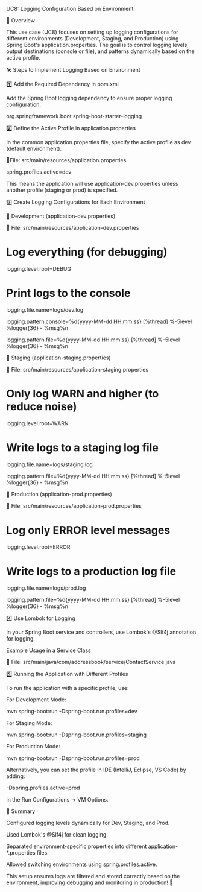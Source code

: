 UC8: Logging Configuration Based on Environment

📌 Overview

This use case (UC8) focuses on setting up logging configurations for different environments (Development, Staging, and Production) using Spring Boot's application.properties. The goal is to control logging levels, output destinations (console or file), and patterns dynamically based on the active profile.

🛠 Steps to Implement Logging Based on Environment

1️⃣ Add the Required Dependency in pom.xml

Add the Spring Boot logging dependency to ensure proper logging configuration.

<dependency>
<groupId>org.springframework.boot</groupId>
<artifactId>spring-boot-starter-logging</artifactId>
</dependency>

2️⃣ Define the Active Profile in application.properties

In the common application.properties file, specify the active profile as dev (default environment).

📍File: src/main/resources/application.properties

spring.profiles.active=dev

This means the application will use application-dev.properties unless another profile (staging or prod) is specified.

3️⃣ Create Logging Configurations for Each Environment

🔹 Development (application-dev.properties)

📍 File: src/main/resources/application-dev.properties


# Log everything (for debugging)

logging.level.root=DEBUG

# Print logs to the console

logging.file.name=logs/dev.log

logging.pattern.console=%d{yyyy-MM-dd HH:mm:ss} [%thread] %-5level %logger{36} - %msg%n

logging.pattern.file=%d{yyyy-MM-dd HH:mm:ss} [%thread] %-5level %logger{36} - %msg%n

🔹 Staging (application-staging.properties)

📍 File: src/main/resources/application-staging.properties



# Only log WARN and higher (to reduce noise)

logging.level.root=WARN

# Write logs to a staging log file

logging.file.name=logs/staging.log

logging.pattern.file=%d{yyyy-MM-dd HH:mm:ss} [%thread] %-5level %logger{36} - %msg%n

🔹 Production (application-prod.properties)

📍 File: src/main/resources/application-prod.properties


# Log only ERROR level messages

logging.level.root=ERROR

# Write logs to a production log file

logging.file.name=logs/prod.log

logging.pattern.file=%d{yyyy-MM-dd HH:mm:ss} [%thread] %-5level %logger{36} - %msg%n

4️⃣ Use Lombok for Logging

In your Spring Boot service and controllers, use Lombok's @Slf4j annotation for logging.


Example Usage in a Service Class

📍 File: src/main/java/com/addressbook/service/ContactService.java

5️⃣ Running the Application with Different Profiles

To run the application with a specific profile, use:

For Development Mode:

mvn spring-boot:run -Dspring-boot.run.profiles=dev

For Staging Mode:

mvn spring-boot:run -Dspring-boot.run.profiles=staging

For Production Mode:

mvn spring-boot:run -Dspring-boot.run.profiles=prod

Alternatively, you can set the profile in IDE (IntelliJ, Eclipse, VS Code) by adding:

-Dspring.profiles.active=prod

in the Run Configurations → VM Options.

📌 Summary

Configured logging levels dynamically for Dev, Staging, and Prod.

Used Lombok's @Slf4j for clean logging.

Separated environment-specific properties into different application-*.properties files.

Allowed switching environments using spring.profiles.active.

This setup ensures logs are filtered and stored correctly based on the environment, improving debugging and monitoring in production! 🚀
